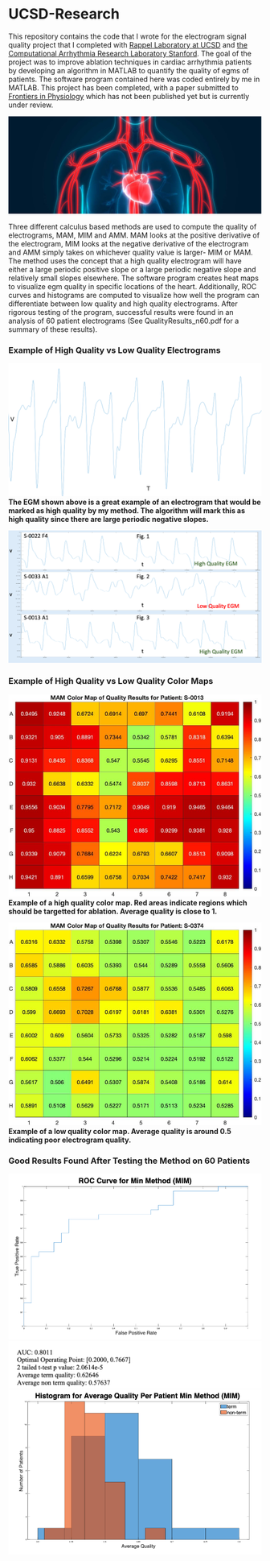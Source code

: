 # UCSD-Research
This repository contains the code that I wrote for the electrogram signal quality project that I completed with [Rappel Laboratory at UCSD](https://rappel.ucsd.edu/) and [the Computational Arrhythmia Research Laboratory Stanford](http://web.stanford.edu/group/narayanlab/cgi-bin/wordpress/#:~:text=Welcome%20to%20the%20Computational%20Arrhythmia,clarify%20mechanisms%20and%20improve%20therapy.). The goal of the project was to improve ablation techniques in cardiac arrhythmia patients by developing an algorithm in MATLAB to quantify the quality of egms of patients. The software program contained here was coded entirely by me in MATLAB. This project has been completed, with a paper submitted to [Frontiers in Physiology](https://www.frontiersin.org/journals/physiology) which has not been published yet but is currently under review.

![Fig1](UCSD_Github_Images/Fig1.png)

Three different calculus based methods are used to compute the quality of electrograms, MAM, MIM and AMM. MAM looks at the positive derivative of the electrogram, MIM looks at the negative derivative of the electrogram and AMM simply takes on whichever quality value is larger- MIM or MAM. The method uses the concept that a high quality electrogram will have either a large periodic positive slope or a large periodic negative slope and relatively small slopes elsewhere. The software program creates heat maps to visualize egm quality in specific locations of the heart. Additionally, ROC curves and histograms are computed to visualize how well the program can differentiate between low quality and high quality electrograms. After rigorous testing of the program, successful results were found in an analysis of 60 patient electrograms (See QualityResults_n60.pdf for a summary of these results).

### Example of High Quality vs Low Quality Electrograms

![Fig2](UCSD_Github_Images/HighQualityEgmExample.png)
**The EGM shown above is a great example of an electrogram that would be marked as high quality by my method. The algorithm will mark this as high quality since there are large periodic negative slopes.**

![Fig3](UCSD_Github_Images/High_and_Low_Quality_Examples.png)

### Example of High Quality vs Low Quality Color Maps

![Fig4](UCSD_Github_Images/HighQ_Colormap.jpeg)
**Example of a high quality color map. Red areas indicate regions which should be targetted for ablation. Average quality is close to 1.**

![Fig5](UCSD_Github_Images/LowQ_Colormap.jpeg)
**Example of a low quality color map. Average quality is around 0.5 indicating poor electrogram quality.**

### Good Results Found After Testing the Method on 60 Patients

![Fig6](UCSD_Github_Images/GoodResults_ROC.png)
![Fig7](UCSD_Github_Images/GoodResults_Metrics.png)
![Fig8](UCSD_Github_Images/GoodResults_Histogram.png)
